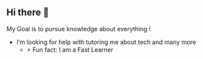 ## Hi there 👋
My Goal is to pursue knowledge about everything  !
-  I’m looking for help with tutoring me about tech and many more
   - ⚡ Fun fact: I am a Fast Learner
  

<!--
**vivekbole/vivekbole** is a ✨ _special_ ✨ repository because its `README.md` (this file) appears on your GitHub profile.

Here are some ideas to get you started:

- 🔭 I’m currently working on ...
- 🌱 I’m currently learning ...
- 👯 I’m looking to collaborate on ...
- 🤔 I’m looking for help with ...
- 💬 Ask me about ...
- 📫 How to reach me: ...
- 😄 Pronouns: ...
- ⚡ Fun fact: ...
-->
